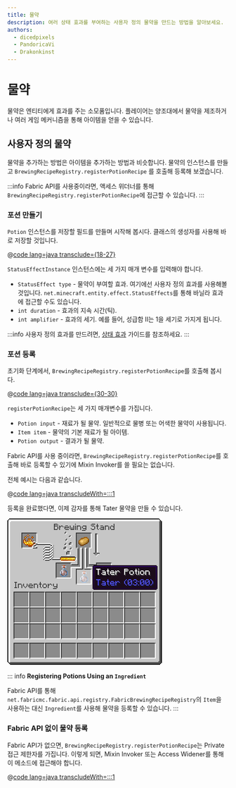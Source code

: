 ```yaml
---
title: 물약
description: 여러 상태 효과를 부여하는 사용자 정의 물약을 만드는 방법을 알아보세요.
authors:
  - dicedpixels
  - PandoricaVi
  - Drakonkinst
---
```


# 물약

물약은 엔티티에게 효과를 주는 소모품입니다. 플레이어는 양조대에서 물약을 제조하거나 여러 게임 메커니즘을 통해 아이템을 얻을 수 있습니다.

## 사용자 정의 물약

물약을 추가하는 방법은 아이템을 추가하는 방법과 비슷합니다. 물약의 인스턴스를 만들고 `BrewingRecipeRegistry.registerPotionRecipe` 를 호출해 등록해 보겠습니다.

:::info
Fabric API를 사용중이라면, 액세스 위더너를 통해 `BrewingRecipeRegistry.registerPotionRecipe`에 접근할 수 있습니다.
:::

### 포션 만들기

`Potion` 인스턴스를 저장할 필드를 만들며 시작해 봅시다. 클래스의 생성자를 사용해 바로 저장할 것입니다.

@[code lang=java transclude={18-27}](@/reference/1.20.4/src/main/java/com/example/docs/potion/FabricDocsReferencePotions.java)

`StatusEffectInstance` 인스턴스에는 세 가지 매개 변수를 입력해야 합니다.

- `StatusEffect type` - 물약이 부여할 효과. 여기에선 사용자 정의 효과를 사용해볼 것입니다. `net.minecraft.entity.effect.StatusEffects`를 통해 바닐라 효과에 접근할 수도 있습니다.
- `int duration` - 효과의 지속 시간(틱).
- `int amplifier` - 효과의 세기. 예를 들어, 성급함 II는 1을 세기로 가지게 됩니다.

:::info
사용자 정의 효과를 만드려면, [상태 효과](../entities/effects) 가이드를 참조하세요.
:::

### 포션 등록

초기화 단계에서, `BrewingRecipeRegistry.registerPotionRecipe`를 호출해 봅시다.

@[code lang=java transclude={30-30}](@/reference/1.20.4/src/main/java/com/example/docs/potion/FabricDocsReferencePotions.java)

`registerPotionRecipe`는 세 가지 매개변수를 가집니다.

- `Potion input` - 재료가 될 물약. 일반적으로 물병 또는 어색한 물약이 사용됩니다.
- `Item item` - 물약의 기본 재료가 될 아이템.
- `Potion output` - 결과가 될 물약.

Fabric API를 사용 중이라면, `BrewingRecipeRegistry.registerPotionRecipe`를 호출해 바로 등록할 수 있기에 Mixin Invoker를 쓸 필요는 없습니다.

전체 예시는 다음과 같습니다.

@[code lang=java transcludeWith=:::1](@/reference/1.20.4/src/main/java/com/example/docs/potion/FabricDocsReferencePotions.java)

등록을 완료했다면, 이제 감자를 통해 Tater 물약을 만들 수 있습니다.

![플레이어 인벤토리에서 보여지는 효과](/assets/develop/tater-potion.png)

::: info
**Registering Potions Using an `Ingredient`**

Fabric API를 통해 `net.fabricmc.fabric.api.registry.FabricBrewingRecipeRegistry`의 `Item`을 사용하는 대신 `Ingredient`를 사용해 물약을 등록할 수 있습니다.
:::

### Fabric API 없이 물약 등록

Fabric API가 없으면, `BrewingRecipeRegistry.registerPotionRecipe`는 Private 접근 제한자를 가집니다. 이렇게 되면, Mixin Invoker 또는 Access Widener를 통해 이 메소드에 접근해야 합니다.

@[code lang=java transcludeWith=:::1](@/reference/1.20.4/src/main/java/com/example/docs/mixin/potion/BrewingRecipeRegistryInvoker.java)
